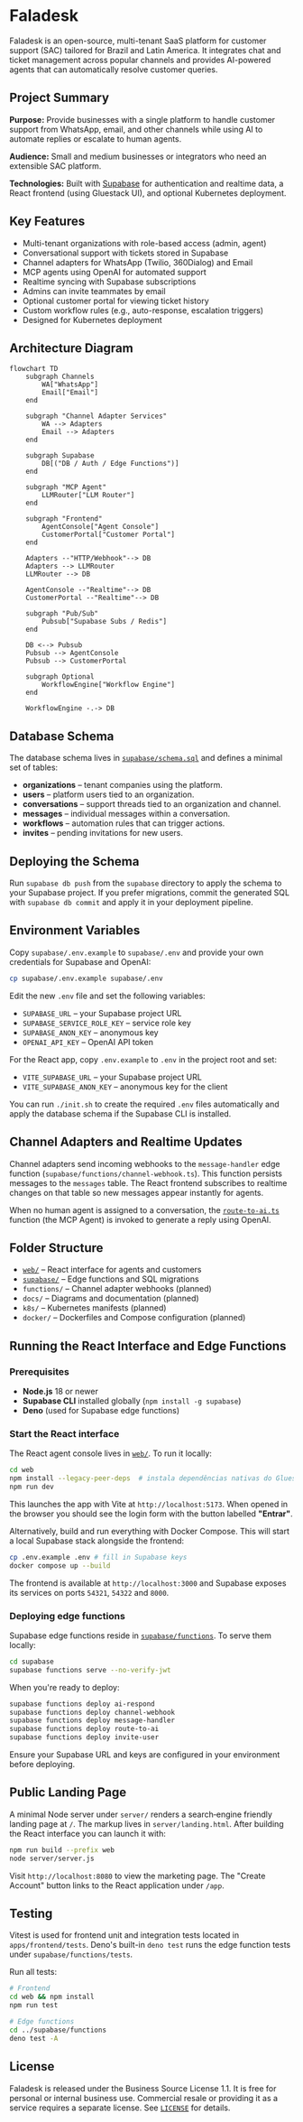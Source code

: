 # Faladesk

Faladesk is an open-source, multi-tenant SaaS platform for customer support (SAC) tailored for Brazil and Latin America. It integrates chat and ticket management across popular channels and provides AI-powered agents that can automatically resolve customer queries.

## Project Summary

**Purpose:** Provide businesses with a single platform to handle customer support from WhatsApp, email, and other channels while using AI to automate replies or escalate to human agents.

**Audience:** Small and medium businesses or integrators who need an extensible SAC platform.

**Technologies:** Built with [Supabase](https://supabase.com/) for authentication and realtime data, a React frontend (using Gluestack UI), and optional Kubernetes deployment.

## Key Features

- Multi-tenant organizations with role-based access (admin, agent)
- Conversational support with tickets stored in Supabase
- Channel adapters for WhatsApp (Twilio, 360Dialog) and Email
- MCP agents using OpenAI for automated support
- Realtime syncing with Supabase subscriptions
- Admins can invite teammates by email
- Optional customer portal for viewing ticket history
- Custom workflow rules (e.g., auto-response, escalation triggers)
- Designed for Kubernetes deployment

## Architecture Diagram

```mermaid
flowchart TD
    subgraph Channels
        WA["WhatsApp"]
        Email["Email"]
    end

    subgraph "Channel Adapter Services"
        WA --> Adapters
        Email --> Adapters
    end

    subgraph Supabase
        DB[("DB / Auth / Edge Functions")]
    end

    subgraph "MCP Agent"
        LLMRouter["LLM Router"]
    end

    subgraph "Frontend"
        AgentConsole["Agent Console"]
        CustomerPortal["Customer Portal"]
    end

    Adapters --"HTTP/Webhook"--> DB
    Adapters --> LLMRouter
    LLMRouter --> DB

    AgentConsole --"Realtime"--> DB
    CustomerPortal --"Realtime"--> DB

    subgraph "Pub/Sub"
        Pubsub["Supabase Subs / Redis"]
    end

    DB <--> Pubsub
    Pubsub --> AgentConsole
    Pubsub --> CustomerPortal

    subgraph Optional
        WorkflowEngine["Workflow Engine"]
    end

    WorkflowEngine -.-> DB
```

## Database Schema

The database schema lives in [`supabase/schema.sql`](./supabase/schema.sql) and
defines a minimal set of tables:

- **organizations** – tenant companies using the platform.
- **users** – platform users tied to an organization.
- **conversations** – support threads tied to an organization and channel.
- **messages** – individual messages within a conversation.
- **workflows** – automation rules that can trigger actions.
- **invites** – pending invitations for new users.

## Deploying the Schema

Run `supabase db push` from the `supabase` directory to apply the schema to your
Supabase project. If you prefer migrations, commit the generated SQL with
`supabase db commit` and apply it in your deployment pipeline.

## Environment Variables

Copy `supabase/.env.example` to `supabase/.env` and provide your own
credentials for Supabase and OpenAI:

```bash
cp supabase/.env.example supabase/.env
```

Edit the new `.env` file and set the following variables:

- `SUPABASE_URL` – your Supabase project URL
- `SUPABASE_SERVICE_ROLE_KEY` – service role key
- `SUPABASE_ANON_KEY` – anonymous key
- `OPENAI_API_KEY` – OpenAI API token

For the React app, copy `.env.example` to `.env` in the project root and set:

- `VITE_SUPABASE_URL` – your Supabase project URL
- `VITE_SUPABASE_ANON_KEY` – anonymous key for the client

You can run `./init.sh` to create the required `.env` files automatically and
apply the database schema if the Supabase CLI is installed.

## Channel Adapters and Realtime Updates

Channel adapters send incoming webhooks to the `message-handler` edge function
(`supabase/functions/channel-webhook.ts`). This function persists messages to the
`messages` table. The React frontend subscribes to realtime changes on that table
so new messages appear instantly for agents.

When no human agent is assigned to a conversation, the
[`route-to-ai.ts`](./supabase/functions/route-to-ai.ts) function (the MCP
Agent) is invoked to generate a reply using OpenAI.

## Folder Structure

- [`web/`](./web) – React interface for agents and customers
- [`supabase/`](./supabase) – Edge functions and SQL migrations
- `functions/` – Channel adapter webhooks (planned)
- `docs/` – Diagrams and documentation (planned)
- `k8s/` – Kubernetes manifests (planned)
- `docker/` – Dockerfiles and Compose configuration (planned)

## Running the React Interface and Edge Functions

### Prerequisites

- **Node.js** 18 or newer
- **Supabase CLI** installed globally (`npm install -g supabase`)
- **Deno** (used for Supabase edge functions)

### Start the React interface

The React agent console lives in [`web/`](./web). To run it locally:

```bash
cd web
npm install --legacy-peer-deps  # instala dependências nativas do Gluestack
npm run dev
```

This launches the app with Vite at `http://localhost:5173`.
When opened in the browser you should see the login form with the button
labelled **"Entrar"**.

Alternatively, build and run everything with Docker Compose. This will start a
local Supabase stack alongside the frontend:

```bash
cp .env.example .env # fill in Supabase keys
docker compose up --build
```

The frontend is available at `http://localhost:3000` and Supabase exposes its
services on ports `54321`, `54322` and `8000`.

### Deploying edge functions

Supabase edge functions reside in [`supabase/functions`](./supabase/functions).
To serve them locally:

```bash
cd supabase
supabase functions serve --no-verify-jwt
```

When you're ready to deploy:

```bash
supabase functions deploy ai-respond
supabase functions deploy channel-webhook
supabase functions deploy message-handler
supabase functions deploy route-to-ai
supabase functions deploy invite-user
```

Ensure your Supabase URL and keys are configured in your environment before deploying.

## Public Landing Page

A minimal Node server under `server/` renders a search‑engine friendly landing
page at `/`. The markup lives in `server/landing.html`. After building the React
interface you can launch it with:

```bash
npm run build --prefix web
node server/server.js
```

Visit `http://localhost:8080` to view the marketing page. The "Create Account"
button links to the React application under `/app`.

## Testing

Vitest is used for frontend unit and integration tests located in `apps/frontend/tests`. Deno's built-in `deno test` runs the edge function tests under `supabase/functions/tests`.

Run all tests:

```bash
# Frontend
cd web && npm install
npm run test

# Edge functions
cd ../supabase/functions
deno test -A
```

## License

Faladesk is released under the Business Source License 1.1. It is free for personal or internal business use. Commercial resale or providing it as a service requires a separate license. See [`LICENSE`](./LICENSE) for details.
